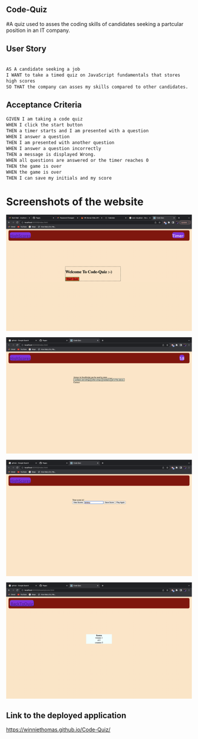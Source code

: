 ## Code-Quiz
#A quiz used to asses the coding skills of candidates seeking a partcular position in an IT company.

## User Story
```

AS A candidate seeking a job
I WANT to take a timed quiz on JavaScript fundamentals that stores high scores
SO THAT the company can asses my skills compared to other candidates.
```

## Acceptance Criteria

```
GIVEN I am taking a code quiz
WHEN I click the start button
THEN a timer starts and I am presented with a question
WHEN I answer a question
THEN I am presented with another question
WHEN I answer a question incorrectly
THEN a message is displayed Wrong.
WHEN all questions are answered or the timer reaches 0
THEN the game is over
WHEN the game is over
THEN I can save my initials and my score
```

# Screenshots of the website

![Screenshot1](https://github.com/WinnieThomas/Code-Quiz/blob/main/Assets/Code1.png?raw=true)

![Screenshot2](https://github.com/WinnieThomas/Code-Quiz/blob/main/Assets/Code2.png?raw=true)

![Screenshot3](https://github.com/WinnieThomas/Code-Quiz/blob/main/Assets/Code3.png?raw=true)

![Screenshot](https://github.com/WinnieThomas/Code-Quiz/blob/main/Assets/Code4.png?raw=true)

## Link to the deployed application
https://winniethomas.github.io/Code-Quiz/
